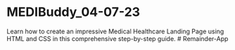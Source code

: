 # MEDIBuddy_04-07-23
Learn how to create an impressive Medical Healthcare Landing Page using HTML and CSS in this comprehensive step-by-step guide.
#   R e m a i n d e r - A p p  
 
